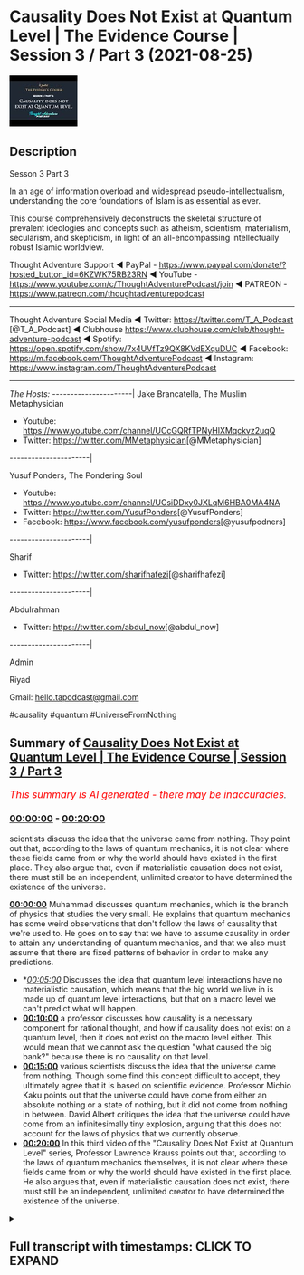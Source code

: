 # Causality Does Not Exist at Quantum Level | The Evidence Course | Session 3 / Part 3 (2021-08-25)

![alt Causality Does Not Exist at Quantum Level | The Evidence Course | Session 3 / Part 3](1AY-KXYsLtw.jpg "Causality Does Not Exist at Quantum Level | The Evidence Course | Session 3 / Part 3")

## Description

Sesson 3 Part 3

In an age of information overload and widespread pseudo-intellectualism, understanding the core foundations of Islam is as essential as ever. 

This course comprehensively deconstructs the skeletal structure of prevalent ideologies and concepts such as atheism, scientism, materialism, secularism, and skepticism, in light of an all-encompassing intellectually robust Islamic worldview.

Thought Adventure Support
◄ PayPal - https://www.paypal.com/donate/?hosted_button_id=6KZWK75RB23RN 
◄ YouTube - https://www.youtube.com/c/ThoughtAdventurePodcast/join
◄ PATREON - https://www.patreon.com/thoughtadventurepodcast
____________________________________________________________________

Thought Adventure Social Media
◄ Twitter: https://twitter.com/T_A_Podcast​​ [@T_A_Podcast]
◄ Clubhouse https://www.clubhouse.com/club/thought-adventure-podcast
◄ Spotify: https://open.spotify.com/show/7x4UVfTz9QX8KVdEXquDUC
◄ Facebook: https://m.facebook.com/ThoughtAdventurePodcast
◄ Instagram: https://www.instagram.com/ThoughtAdventurePodcast​

----------------------------------------------------------------

*The Hosts:*
----------------------|
Jake Brancatella, The Muslim Metaphysician

- Youtube: https://www.youtube.com/channel/UCcGQRfTPNyHlXMqckvz2uqQ
- Twitter:  https://twitter.com/MMetaphysician​​ [@MMetaphysician]

----------------------|

Yusuf Ponders, The Pondering Soul

- Youtube: https://www.youtube.com/channel/UCsiDDxy0JXLqM6HBA0MA4NA
- Twitter: https://twitter.com/YusufPonders​​ [@YusufPonders]
- Facebook: https://www.facebook.com/yusufponders​ [@yusufpodners]

----------------------|

Sharif

- Twitter: https://twitter.com/sharifhafezi​​ [@sharifhafezi]

----------------------|

Abdulrahman

- Twitter: https://twitter.com/abdul_now​ [@abdul_now]

----------------------|

Admin

Riyad 

Gmail: hello.tapodcast@gmail.com


#causality #quantum #UniverseFromNothing

## Summary of [Causality Does Not Exist at Quantum Level | The Evidence Course | Session 3 / Part 3](https://www.youtube.com/watch?v=1AY-KXYsLtw)


*<span style="color:red; font-size:125%">This summary is AI generated - there may be inaccuracies</span>. [](/)*

### [00:00:00](https://www.youtube.com/watch?v=1AY-KXYsLtw&t=0) - [00:20:00](https://www.youtube.com/watch?v=1AY-KXYsLtw&t=1200)

 scientists discuss the idea that the universe came from nothing. They point out that, according to the laws of quantum mechanics, it is not clear where these fields came from or why the world should have existed in the first place. They also argue that, even if materialistic causation does not exist, there must still be an independent, unlimited creator to have determined the existence of the universe.

**[00:00:00](https://www.youtube.com/watch?v=1AY-KXYsLtw&t=0)**  Muhammad discusses quantum mechanics, which is the branch of physics that studies the very small. He explains that quantum mechanics has some weird observations that don't follow the laws of causality that we're used to. He goes on to say that we have to assume causality in order to attain any understanding of quantum mechanics, and that we also must assume that there are fixed patterns of behavior in order to make any predictions.
* **[00:05:00](https://www.youtube.com/watch?v=1AY-KXYsLtw&t=300)* Discusses the idea that quantum level interactions have no materialistic causation, which means that the big world we live in is made up of quantum level interactions, but that on a macro level we can't predict what will happen.
* **[00:10:00](https://www.youtube.com/watch?v=1AY-KXYsLtw&t=600)**  a professor discusses how causality is a necessary component for rational thought, and how if causality does not exist on a quantum level, then it does not exist on the macro level either. This would mean that we cannot ask the question "what caused the big bank?" because there is no causality on that level.
* **[00:15:00](https://www.youtube.com/watch?v=1AY-KXYsLtw&t=900)**  various scientists discuss the idea that the universe came from nothing. Though some find this concept difficult to accept, they ultimately agree that it is based on scientific evidence. Professor Michio Kaku points out that the universe could have come from either an absolute nothing or a state of nothing, but it did not come from nothing in between. David Albert critiques the idea that the universe could have come from an infinitesimally tiny explosion, arguing that this does not account for the laws of physics that we currently observe.
* **[00:20:00](https://www.youtube.com/watch?v=1AY-KXYsLtw&t=1200)** In this third video of the "Causality Does Not Exist at Quantum Level" series, Professor Lawrence Krauss points out that, according to the laws of quantum mechanics themselves, it is not clear where these fields came from or why the world should have existed in the first place. He also argues that, even if materialistic causation does not exist, there must still be an independent, unlimited creator to have determined the existence of the universe.

<details><summary><h2>Full transcript with timestamps: CLICK TO EXPAND</h2></summary>

[0:00:14](https://youtu.be/1AY-KXYsLtw?t=14) muhammad so the other contention that  
[0:00:17](https://youtu.be/1AY-KXYsLtw?t=17) some people or some atheists uh raise  
[0:00:20](https://youtu.be/1AY-KXYsLtw?t=20) to the arguments that we proposed  
[0:00:22](https://youtu.be/1AY-KXYsLtw?t=22) is is this idea that we are assuming  
[0:00:25](https://youtu.be/1AY-KXYsLtw?t=25) causal principles and causality is not a  
[0:00:28](https://youtu.be/1AY-KXYsLtw?t=28) necessary reality  
[0:00:30](https://youtu.be/1AY-KXYsLtw?t=30) that exists on a quantum level and  
[0:00:33](https://youtu.be/1AY-KXYsLtw?t=33) therefore if it doesn't exist on a  
[0:00:34](https://youtu.be/1AY-KXYsLtw?t=34) quantum level how can we be 100 sure  
[0:00:37](https://youtu.be/1AY-KXYsLtw?t=37) exists on a macro level meaning on the  
[0:00:39](https://youtu.be/1AY-KXYsLtw?t=39) the big level  
[0:00:41](https://youtu.be/1AY-KXYsLtw?t=41) uh the level that we exist and that we  
[0:00:43](https://youtu.be/1AY-KXYsLtw?t=43) can see  
[0:00:44](https://youtu.be/1AY-KXYsLtw?t=44) so i remember one time one one person he  
[0:00:47](https://youtu.be/1AY-KXYsLtw?t=47) he made the point that  
[0:00:49](https://youtu.be/1AY-KXYsLtw?t=49) you know it could be theoretically that  
[0:00:52](https://youtu.be/1AY-KXYsLtw?t=52) as you go and reach out to grab a cup  
[0:00:55](https://youtu.be/1AY-KXYsLtw?t=55) that your hand could go straight through  
[0:00:56](https://youtu.be/1AY-KXYsLtw?t=56) the cup so i responded and i said well  
[0:00:59](https://youtu.be/1AY-KXYsLtw?t=59) imagine if you were to walk in the  
[0:01:01](https://youtu.be/1AY-KXYsLtw?t=61) middle of the road and you saw a truck  
[0:01:03](https://youtu.be/1AY-KXYsLtw?t=63) coming towards you would you think at  
[0:01:05](https://youtu.be/1AY-KXYsLtw?t=65) that moment in time theoretically the  
[0:01:07](https://youtu.be/1AY-KXYsLtw?t=67) truck could go straight through you or  
[0:01:09](https://youtu.be/1AY-KXYsLtw?t=69) you're gonna try and get out of the way  
[0:01:11](https://youtu.be/1AY-KXYsLtw?t=71) as fast as possible from that  
[0:01:14](https://youtu.be/1AY-KXYsLtw?t=74) but we want to dive into a little bit a  
[0:01:16](https://youtu.be/1AY-KXYsLtw?t=76) little bit more detail regards to what  
[0:01:18](https://youtu.be/1AY-KXYsLtw?t=78) how we can understand and how we can  
[0:01:20](https://youtu.be/1AY-KXYsLtw?t=80) approach this discussion and really the  
[0:01:21](https://youtu.be/1AY-KXYsLtw?t=81) approach of this discussion shouldn't  
[0:01:23](https://youtu.be/1AY-KXYsLtw?t=83) really be approached from well actually  
[0:01:25](https://youtu.be/1AY-KXYsLtw?t=85) quantum level does have  
[0:01:27](https://youtu.be/1AY-KXYsLtw?t=87) you know causal principles i suppose  
[0:01:28](https://youtu.be/1AY-KXYsLtw?t=88) that is one argument that you can use i  
[0:01:31](https://youtu.be/1AY-KXYsLtw?t=91) go into the science of it in order to  
[0:01:33](https://youtu.be/1AY-KXYsLtw?t=93) refute the science that they they  
[0:01:35](https://youtu.be/1AY-KXYsLtw?t=95) provide or they counter with  
[0:01:37](https://youtu.be/1AY-KXYsLtw?t=97) but i think the problem with gaza  
[0:01:39](https://youtu.be/1AY-KXYsLtw?t=99) quantum mechanics is that it's a complex  
[0:01:41](https://youtu.be/1AY-KXYsLtw?t=101) issue it's an issue which is  
[0:01:43](https://youtu.be/1AY-KXYsLtw?t=103) counterintuitive it's not what we expect  
[0:01:45](https://youtu.be/1AY-KXYsLtw?t=105) to see and because it's not what we  
[0:01:47](https://youtu.be/1AY-KXYsLtw?t=107) expect to see in our general experiences  
[0:01:50](https://youtu.be/1AY-KXYsLtw?t=110) you know it can be quite confusing quite  
[0:01:52](https://youtu.be/1AY-KXYsLtw?t=112) difficult to understand what's actually  
[0:01:54](https://youtu.be/1AY-KXYsLtw?t=114) occurring upon quantum on a quantum  
[0:01:56](https://youtu.be/1AY-KXYsLtw?t=116) level  
[0:01:58](https://youtu.be/1AY-KXYsLtw?t=118) what is quantum mechanics all of these  
[0:01:59](https://youtu.be/1AY-KXYsLtw?t=119) things so rather what we're going to do  
[0:02:01](https://youtu.be/1AY-KXYsLtw?t=121) is approach this from a more of an  
[0:02:02](https://youtu.be/1AY-KXYsLtw?t=122) epistemological point of view meaning  
[0:02:04](https://youtu.be/1AY-KXYsLtw?t=124) from the point of view of a rational  
[0:02:07](https://youtu.be/1AY-KXYsLtw?t=127) thinking human being and and from how we  
[0:02:09](https://youtu.be/1AY-KXYsLtw?t=129) understand ideas and looking at  
[0:02:12](https://youtu.be/1AY-KXYsLtw?t=132) where this then discussion about quantum  
[0:02:14](https://youtu.be/1AY-KXYsLtw?t=134) mechanics fits in  
[0:02:16](https://youtu.be/1AY-KXYsLtw?t=136) so what do we mean by the quantum  
[0:02:18](https://youtu.be/1AY-KXYsLtw?t=138) quantum level or quantum mechanics  
[0:02:20](https://youtu.be/1AY-KXYsLtw?t=140) quantum mechanics deals with the very  
[0:02:22](https://youtu.be/1AY-KXYsLtw?t=142) very small  
[0:02:23](https://youtu.be/1AY-KXYsLtw?t=143) so we're talking about the subatomic  
[0:02:26](https://youtu.be/1AY-KXYsLtw?t=146) level type particles  
[0:02:28](https://youtu.be/1AY-KXYsLtw?t=148) and the behaviors of things like  
[0:02:29](https://youtu.be/1AY-KXYsLtw?t=149) electrons photons and  
[0:02:31](https://youtu.be/1AY-KXYsLtw?t=151) and the interactions even of atoms but  
[0:02:33](https://youtu.be/1AY-KXYsLtw?t=153) it's on the very very small level and on  
[0:02:36](https://youtu.be/1AY-KXYsLtw?t=156) a quantum level there are very weird you  
[0:02:39](https://youtu.be/1AY-KXYsLtw?t=159) know  
[0:02:40](https://youtu.be/1AY-KXYsLtw?t=160) observations that are seen  
[0:02:43](https://youtu.be/1AY-KXYsLtw?t=163) for example i'll just give you an  
[0:02:44](https://youtu.be/1AY-KXYsLtw?t=164) example of this  
[0:02:46](https://youtu.be/1AY-KXYsLtw?t=166) so imagine again a pool table  
[0:02:49](https://youtu.be/1AY-KXYsLtw?t=169) with all the balls racked up  
[0:02:51](https://youtu.be/1AY-KXYsLtw?t=171) and imagine you hit  
[0:02:53](https://youtu.be/1AY-KXYsLtw?t=173) all these balls  
[0:02:55](https://youtu.be/1AY-KXYsLtw?t=175) with your white cue ball  
[0:02:57](https://youtu.be/1AY-KXYsLtw?t=177) so if the pool table is a normal size  
[0:03:00](https://youtu.be/1AY-KXYsLtw?t=180) then theoretically  
[0:03:02](https://youtu.be/1AY-KXYsLtw?t=182) you can work out what's going to happen  
[0:03:04](https://youtu.be/1AY-KXYsLtw?t=184) to all of those pool balls where they're  
[0:03:08](https://youtu.be/1AY-KXYsLtw?t=188) going to be what position they're going  
[0:03:10](https://youtu.be/1AY-KXYsLtw?t=190) to land in etc so longers we've worked  
[0:03:12](https://youtu.be/1AY-KXYsLtw?t=192) out all the variables  
[0:03:14](https://youtu.be/1AY-KXYsLtw?t=194) like for example the variable of each  
[0:03:17](https://youtu.be/1AY-KXYsLtw?t=197) weight of each ball the size the  
[0:03:20](https://youtu.be/1AY-KXYsLtw?t=200) position the friction of the table that  
[0:03:22](https://youtu.be/1AY-KXYsLtw?t=202) exerts itself on each and every ball on  
[0:03:25](https://youtu.be/1AY-KXYsLtw?t=205) the pull table  
[0:03:26](https://youtu.be/1AY-KXYsLtw?t=206) and if i knew the direction and speed of  
[0:03:29](https://youtu.be/1AY-KXYsLtw?t=209) the white ball as i hit it so if i knew  
[0:03:33](https://youtu.be/1AY-KXYsLtw?t=213) the white board the speed the direction  
[0:03:36](https://youtu.be/1AY-KXYsLtw?t=216) and if i knew everything else all the  
[0:03:37](https://youtu.be/1AY-KXYsLtw?t=217) other variables regards to those pool  
[0:03:39](https://youtu.be/1AY-KXYsLtw?t=219) balls then i could possibly i can  
[0:03:42](https://youtu.be/1AY-KXYsLtw?t=222) predict where each of those balls are  
[0:03:44](https://youtu.be/1AY-KXYsLtw?t=224) going to land on that table  
[0:03:47](https://youtu.be/1AY-KXYsLtw?t=227) and that's  
[0:03:48](https://youtu.be/1AY-KXYsLtw?t=228) obviously something we can predict and  
[0:03:50](https://youtu.be/1AY-KXYsLtw?t=230) yes we know that causality is not  
[0:03:52](https://youtu.be/1AY-KXYsLtw?t=232) something we can empirically prove as we  
[0:03:54](https://youtu.be/1AY-KXYsLtw?t=234) as we mentioned in a previous video  
[0:03:57](https://youtu.be/1AY-KXYsLtw?t=237) meaning using science you have to assume  
[0:03:59](https://youtu.be/1AY-KXYsLtw?t=239) causality  
[0:04:00](https://youtu.be/1AY-KXYsLtw?t=240) and if you have to assume causality  
[0:04:02](https://youtu.be/1AY-KXYsLtw?t=242) using science then you cannot  
[0:04:05](https://youtu.be/1AY-KXYsLtw?t=245) refute the idea of science or you can't  
[0:04:07](https://youtu.be/1AY-KXYsLtw?t=247) prove it from a scientific basis you  
[0:04:09](https://youtu.be/1AY-KXYsLtw?t=249) have to assume it  
[0:04:11](https://youtu.be/1AY-KXYsLtw?t=251) and we also have to assume in science  
[0:04:13](https://youtu.be/1AY-KXYsLtw?t=253) that there are fixed patterns of  
[0:04:14](https://youtu.be/1AY-KXYsLtw?t=254) behavior so when we're looking at this  
[0:04:16](https://youtu.be/1AY-KXYsLtw?t=256) pool table we understand that there's  
[0:04:18](https://youtu.be/1AY-KXYsLtw?t=258) the effect  
[0:04:20](https://youtu.be/1AY-KXYsLtw?t=260) which is oh the cause which is the white  
[0:04:22](https://youtu.be/1AY-KXYsLtw?t=262) ball traveling is going to cause a  
[0:04:24](https://youtu.be/1AY-KXYsLtw?t=264) various num number of effects and those  
[0:04:26](https://youtu.be/1AY-KXYsLtw?t=266) effects are repeatable they're going to  
[0:04:28](https://youtu.be/1AY-KXYsLtw?t=268) be with a fixed pattern  
[0:04:31](https://youtu.be/1AY-KXYsLtw?t=271) so we can understand that and we  
[0:04:33](https://youtu.be/1AY-KXYsLtw?t=273) understand that because these things  
[0:04:36](https://youtu.be/1AY-KXYsLtw?t=276) occur and they are not things that occur  
[0:04:38](https://youtu.be/1AY-KXYsLtw?t=278) because of the universe  
[0:04:41](https://youtu.be/1AY-KXYsLtw?t=281) they are the attributes which have been  
[0:04:42](https://youtu.be/1AY-KXYsLtw?t=282) placed by allah upon the universe itself  
[0:04:47](https://youtu.be/1AY-KXYsLtw?t=287) and therefore we can as a result predict  
[0:04:50](https://youtu.be/1AY-KXYsLtw?t=290) things because we assume that allah or  
[0:04:52](https://youtu.be/1AY-KXYsLtw?t=292) allah has told us that he has fixed laws  
[0:04:54](https://youtu.be/1AY-KXYsLtw?t=294) within this universe  
[0:04:57](https://youtu.be/1AY-KXYsLtw?t=297) however let's let's take a step back  
[0:04:59](https://youtu.be/1AY-KXYsLtw?t=299) from the the macro level from the big  
[0:05:01](https://youtu.be/1AY-KXYsLtw?t=301) level  
[0:05:02](https://youtu.be/1AY-KXYsLtw?t=302) and let's imagine this pool table and  
[0:05:04](https://youtu.be/1AY-KXYsLtw?t=304) shrink it right down to the quantum  
[0:05:06](https://youtu.be/1AY-KXYsLtw?t=306) level  
[0:05:07](https://youtu.be/1AY-KXYsLtw?t=307) so you've just got this really small  
[0:05:09](https://youtu.be/1AY-KXYsLtw?t=309) quantum level size pool table  
[0:05:13](https://youtu.be/1AY-KXYsLtw?t=313) and suddenly now  
[0:05:15](https://youtu.be/1AY-KXYsLtw?t=315) if i try to hit the white ball i have a  
[0:05:18](https://youtu.be/1AY-KXYsLtw?t=318) few problems on this quantum level pool  
[0:05:20](https://youtu.be/1AY-KXYsLtw?t=320) table  
[0:05:21](https://youtu.be/1AY-KXYsLtw?t=321) because i can't 100 percent predict  
[0:05:25](https://youtu.be/1AY-KXYsLtw?t=325) exactly where that white ball is and i  
[0:05:29](https://youtu.be/1AY-KXYsLtw?t=329) cannot 100 percent predict at what  
[0:05:32](https://youtu.be/1AY-KXYsLtw?t=332) uh what speed or motion it will travel  
[0:05:34](https://youtu.be/1AY-KXYsLtw?t=334) at in fact the problem exists on a  
[0:05:37](https://youtu.be/1AY-KXYsLtw?t=337) quantum level is that with quantum level  
[0:05:39](https://youtu.be/1AY-KXYsLtw?t=339) particles you know you can only as you  
[0:05:42](https://youtu.be/1AY-KXYsLtw?t=342) know you have only a probabilistic  
[0:05:44](https://youtu.be/1AY-KXYsLtw?t=344) assumption of both speed and motor and  
[0:05:47](https://youtu.be/1AY-KXYsLtw?t=347) position  
[0:05:48](https://youtu.be/1AY-KXYsLtw?t=348) now on a macro level because i knew  
[0:05:51](https://youtu.be/1AY-KXYsLtw?t=351) speed and location of each ball then i  
[0:05:54](https://youtu.be/1AY-KXYsLtw?t=354) can work out what's going to happen but  
[0:05:56](https://youtu.be/1AY-KXYsLtw?t=356) if i don't know the speed and the  
[0:05:57](https://youtu.be/1AY-KXYsLtw?t=357) location precisely of each ball then i  
[0:06:01](https://youtu.be/1AY-KXYsLtw?t=361) can't predict what's going to happen to  
[0:06:04](https://youtu.be/1AY-KXYsLtw?t=364) that rack of balls on the pool table at  
[0:06:06](https://youtu.be/1AY-KXYsLtw?t=366) a quantum level  
[0:06:08](https://youtu.be/1AY-KXYsLtw?t=368) i can't know all of the variables so i  
[0:06:11](https://youtu.be/1AY-KXYsLtw?t=371) can't predict and determine exactly  
[0:06:13](https://youtu.be/1AY-KXYsLtw?t=373) what's going to happen and this is this  
[0:06:16](https://youtu.be/1AY-KXYsLtw?t=376) this understanding that you can you can  
[0:06:18](https://youtu.be/1AY-KXYsLtw?t=378) never predict both the position and the  
[0:06:20](https://youtu.be/1AY-KXYsLtw?t=380) speed of a quantum level particle is  
[0:06:23](https://youtu.be/1AY-KXYsLtw?t=383) what's termed as heisenberg's  
[0:06:25](https://youtu.be/1AY-KXYsLtw?t=385) uncertainty principle  
[0:06:27](https://youtu.be/1AY-KXYsLtw?t=387) are the inability to determine precisely  
[0:06:29](https://youtu.be/1AY-KXYsLtw?t=389) the position and speed of each particle  
[0:06:33](https://youtu.be/1AY-KXYsLtw?t=393) rather as it mentions this this  
[0:06:35](https://youtu.be/1AY-KXYsLtw?t=395) principle of heisenberg's uncertainty  
[0:06:37](https://youtu.be/1AY-KXYsLtw?t=397) principle the more precise your  
[0:06:38](https://youtu.be/1AY-KXYsLtw?t=398) measurements of the speed the less  
[0:06:40](https://youtu.be/1AY-KXYsLtw?t=400) precise your measurements will be of  
[0:06:41](https://youtu.be/1AY-KXYsLtw?t=401) position and vice versa  
[0:06:43](https://youtu.be/1AY-KXYsLtw?t=403) so some say as a result that  
[0:06:46](https://youtu.be/1AY-KXYsLtw?t=406) theoretically if quantum level  
[0:06:48](https://youtu.be/1AY-KXYsLtw?t=408) interactions can't be predicted so you  
[0:06:51](https://youtu.be/1AY-KXYsLtw?t=411) can't say a is going to hit b that's  
[0:06:54](https://youtu.be/1AY-KXYsLtw?t=414) going to cause c to occur because you  
[0:06:56](https://youtu.be/1AY-KXYsLtw?t=416) don't know where a is at any given time  
[0:06:58](https://youtu.be/1AY-KXYsLtw?t=418) or you don't know its motion at any  
[0:06:59](https://youtu.be/1AY-KXYsLtw?t=419) given time as well both together  
[0:07:02](https://youtu.be/1AY-KXYsLtw?t=422) so as a result if they say you can't  
[0:07:04](https://youtu.be/1AY-KXYsLtw?t=424) predict  
[0:07:05](https://youtu.be/1AY-KXYsLtw?t=425) yeah a quantum level in interactions  
[0:07:08](https://youtu.be/1AY-KXYsLtw?t=428) then the macro level can't also be  
[0:07:10](https://youtu.be/1AY-KXYsLtw?t=430) predicted or determined so i want you to  
[0:07:12](https://youtu.be/1AY-KXYsLtw?t=432) think about this  
[0:07:14](https://youtu.be/1AY-KXYsLtw?t=434) if a house is made up of bricks then i  
[0:07:17](https://youtu.be/1AY-KXYsLtw?t=437) know what the the material of the house  
[0:07:19](https://youtu.be/1AY-KXYsLtw?t=439) is it's the bricks so  
[0:07:21](https://youtu.be/1AY-KXYsLtw?t=441) what they're saying here is that the big  
[0:07:23](https://youtu.be/1AY-KXYsLtw?t=443) world the world that we live in is made  
[0:07:26](https://youtu.be/1AY-KXYsLtw?t=446) up of quantum level interactions  
[0:07:29](https://youtu.be/1AY-KXYsLtw?t=449) if there are a cause of means that don't  
[0:07:31](https://youtu.be/1AY-KXYsLtw?t=451) follow causal patterns on a quantum  
[0:07:34](https://youtu.be/1AY-KXYsLtw?t=454) level  
[0:07:35](https://youtu.be/1AY-KXYsLtw?t=455) and the big the macro world is built  
[0:07:37](https://youtu.be/1AY-KXYsLtw?t=457) upon the the quantum level interactions  
[0:07:40](https://youtu.be/1AY-KXYsLtw?t=460) then i can't predict  
[0:07:42](https://youtu.be/1AY-KXYsLtw?t=462) you know even on the macro level because  
[0:07:45](https://youtu.be/1AY-KXYsLtw?t=465) if this is a causal and this is what  
[0:07:47](https://youtu.be/1AY-KXYsLtw?t=467) makes up the rest of the universe then  
[0:07:50](https://youtu.be/1AY-KXYsLtw?t=470) the universe ultimately must be a causal  
[0:07:52](https://youtu.be/1AY-KXYsLtw?t=472) or doesn't follow causal principles  
[0:07:55](https://youtu.be/1AY-KXYsLtw?t=475) and some scientists also give  
[0:07:58](https://youtu.be/1AY-KXYsLtw?t=478) give other examples or implications of  
[0:08:01](https://youtu.be/1AY-KXYsLtw?t=481) this idea  
[0:08:02](https://youtu.be/1AY-KXYsLtw?t=482) of uh you know a causal uh quantum level  
[0:08:06](https://youtu.be/1AY-KXYsLtw?t=486) a causality for example the famous  
[0:08:08](https://youtu.be/1AY-KXYsLtw?t=488) uh physicist known as lawrence krauss  
[0:08:10](https://youtu.be/1AY-KXYsLtw?t=490) and also self-declared anti-theist they  
[0:08:12](https://youtu.be/1AY-KXYsLtw?t=492) don't even consider himself an atheist  
[0:08:14](https://youtu.be/1AY-KXYsLtw?t=494) he actually calls himself an antitheist  
[0:08:17](https://youtu.be/1AY-KXYsLtw?t=497) he states that the nothingness of space  
[0:08:20](https://youtu.be/1AY-KXYsLtw?t=500) causes  
[0:08:21](https://youtu.be/1AY-KXYsLtw?t=501) particles to pop in  
[0:08:23](https://youtu.be/1AY-KXYsLtw?t=503) in and out of existence so when you have  
[0:08:26](https://youtu.be/1AY-KXYsLtw?t=506) no space you have a vacuum  
[0:08:28](https://youtu.be/1AY-KXYsLtw?t=508) yeah  
[0:08:29](https://youtu.be/1AY-KXYsLtw?t=509) in a vacuum you find that there are on a  
[0:08:32](https://youtu.be/1AY-KXYsLtw?t=512) quantum level there'll be particles that  
[0:08:34](https://youtu.be/1AY-KXYsLtw?t=514) will pop in and out of existence virtual  
[0:08:36](https://youtu.be/1AY-KXYsLtw?t=516) particles  
[0:08:38](https://youtu.be/1AY-KXYsLtw?t=518) and again  
[0:08:39](https://youtu.be/1AY-KXYsLtw?t=519) what he's attempting to do is he's  
[0:08:41](https://youtu.be/1AY-KXYsLtw?t=521) attempting to say well if that can occur  
[0:08:43](https://youtu.be/1AY-KXYsLtw?t=523) on a quantum level why couldn't this  
[0:08:46](https://youtu.be/1AY-KXYsLtw?t=526) occur prior to the universe that the  
[0:08:48](https://youtu.be/1AY-KXYsLtw?t=528) universe didn't exist it existed or some  
[0:08:50](https://youtu.be/1AY-KXYsLtw?t=530) empty space and the universe or suddenly  
[0:08:53](https://youtu.be/1AY-KXYsLtw?t=533) on a quantum level the univ singularity  
[0:08:56](https://youtu.be/1AY-KXYsLtw?t=536) appeared and from the singularity there  
[0:08:58](https://youtu.be/1AY-KXYsLtw?t=538) was a big bang  
[0:09:01](https://youtu.be/1AY-KXYsLtw?t=541) there's far more details in this that i  
[0:09:04](https://youtu.be/1AY-KXYsLtw?t=544) haven't really gone through you know  
[0:09:05](https://youtu.be/1AY-KXYsLtw?t=545) huge amounts of details on quantum  
[0:09:07](https://youtu.be/1AY-KXYsLtw?t=547) mechanics but really what we're really  
[0:09:09](https://youtu.be/1AY-KXYsLtw?t=549) asking is is a question about how do we  
[0:09:12](https://youtu.be/1AY-KXYsLtw?t=552) approach this from a  
[0:09:14](https://youtu.be/1AY-KXYsLtw?t=554) you know epistemological angle from  
[0:09:17](https://youtu.be/1AY-KXYsLtw?t=557) point of view of ideas how do we the  
[0:09:19](https://youtu.be/1AY-KXYsLtw?t=559) methodology of our thinking so  
[0:09:23](https://youtu.be/1AY-KXYsLtw?t=563) however when we talk about quantum level  
[0:09:25](https://youtu.be/1AY-KXYsLtw?t=565) having no causality as some claim  
[0:09:28](https://youtu.be/1AY-KXYsLtw?t=568) what they're actually saying  
[0:09:30](https://youtu.be/1AY-KXYsLtw?t=570) is that quantum level interactions have  
[0:09:34](https://youtu.be/1AY-KXYsLtw?t=574) no materialistic causation you can't  
[0:09:36](https://youtu.be/1AY-KXYsLtw?t=576) work out why  
[0:09:38](https://youtu.be/1AY-KXYsLtw?t=578) in a deterministic point of view  
[0:09:41](https://youtu.be/1AY-KXYsLtw?t=581) why this is occurring yeah why one level  
[0:09:44](https://youtu.be/1AY-KXYsLtw?t=584) interaction is taking place with another  
[0:09:45](https://youtu.be/1AY-KXYsLtw?t=585) level interaction precisely in a  
[0:09:47](https://youtu.be/1AY-KXYsLtw?t=587) deterministic fashion  
[0:09:50](https://youtu.be/1AY-KXYsLtw?t=590) so this is the first thing that they're  
[0:09:52](https://youtu.be/1AY-KXYsLtw?t=592) they're they're  
[0:09:53](https://youtu.be/1AY-KXYsLtw?t=593) they're really saying regards to this  
[0:09:56](https://youtu.be/1AY-KXYsLtw?t=596) so the question then becomes okay how  
[0:09:58](https://youtu.be/1AY-KXYsLtw?t=598) does claims that on a quantum level  
[0:10:00](https://youtu.be/1AY-KXYsLtw?t=600) having no causality or some claim  
[0:10:01](https://youtu.be/1AY-KXYsLtw?t=601) actually refute our argument for the  
[0:10:03](https://youtu.be/1AY-KXYsLtw?t=603) existence of god  
[0:10:05](https://youtu.be/1AY-KXYsLtw?t=605) does it does it refute our arguments for  
[0:10:07](https://youtu.be/1AY-KXYsLtw?t=607) the existence god if there's no  
[0:10:09](https://youtu.be/1AY-KXYsLtw?t=609) causality on a quantum level there's no  
[0:10:11](https://youtu.be/1AY-KXYsLtw?t=611) causality on the macro level then does  
[0:10:13](https://youtu.be/1AY-KXYsLtw?t=613) that mean that we cannot ask the  
[0:10:14](https://youtu.be/1AY-KXYsLtw?t=614) question what caused the big bank that's  
[0:10:16](https://youtu.be/1AY-KXYsLtw?t=616) effectively the argument  
[0:10:18](https://youtu.be/1AY-KXYsLtw?t=618) well firstly no we can't use that as an  
[0:10:21](https://youtu.be/1AY-KXYsLtw?t=621) argument about a causal levels a  
[0:10:23](https://youtu.be/1AY-KXYsLtw?t=623) causality on a quantum level  
[0:10:25](https://youtu.be/1AY-KXYsLtw?t=625) firstly as we've mentioned in the  
[0:10:27](https://youtu.be/1AY-KXYsLtw?t=627) section in section one on science and  
[0:10:30](https://youtu.be/1AY-KXYsLtw?t=630) scientism we said that science is  
[0:10:33](https://youtu.be/1AY-KXYsLtw?t=633) predicated on the belief in causality  
[0:10:36](https://youtu.be/1AY-KXYsLtw?t=636) you have to assume causality for you to  
[0:10:38](https://youtu.be/1AY-KXYsLtw?t=638) engage in the scientific method  
[0:10:41](https://youtu.be/1AY-KXYsLtw?t=641) even when we detect virtual particles  
[0:10:43](https://youtu.be/1AY-KXYsLtw?t=643) popping in and out of existence we are  
[0:10:45](https://youtu.be/1AY-KXYsLtw?t=645) detecting them using machines also that  
[0:10:48](https://youtu.be/1AY-KXYsLtw?t=648) rests on causal principles so you're  
[0:10:50](https://youtu.be/1AY-KXYsLtw?t=650) trying to detect  
[0:10:52](https://youtu.be/1AY-KXYsLtw?t=652) you know a particle that's come out of  
[0:10:53](https://youtu.be/1AY-KXYsLtw?t=653) non-existence yeah or come out of you  
[0:10:56](https://youtu.be/1AY-KXYsLtw?t=656) know space you know vacuum of space on a  
[0:10:58](https://youtu.be/1AY-KXYsLtw?t=658) quantum level you're using machinery  
[0:11:01](https://youtu.be/1AY-KXYsLtw?t=661) that actually detects this  
[0:11:02](https://youtu.be/1AY-KXYsLtw?t=662) so you're not you know you're not  
[0:11:04](https://youtu.be/1AY-KXYsLtw?t=664) actually going outside of the causal  
[0:11:05](https://youtu.be/1AY-KXYsLtw?t=665) principles you're still using causality  
[0:11:08](https://youtu.be/1AY-KXYsLtw?t=668) even in the scientific method  
[0:11:11](https://youtu.be/1AY-KXYsLtw?t=671) the other thing is this  
[0:11:12](https://youtu.be/1AY-KXYsLtw?t=672) if we conclude some scientists or  
[0:11:14](https://youtu.be/1AY-KXYsLtw?t=674) certain atheists try to use this  
[0:11:16](https://youtu.be/1AY-KXYsLtw?t=676) argument to say ah  
[0:11:17](https://youtu.be/1AY-KXYsLtw?t=677) there is no causality because on a  
[0:11:19](https://youtu.be/1AY-KXYsLtw?t=679) quantum level there is no causality and  
[0:11:22](https://youtu.be/1AY-KXYsLtw?t=682) that's what science has proven then what  
[0:11:24](https://youtu.be/1AY-KXYsLtw?t=684) they're doing is they're creating a  
[0:11:26](https://youtu.be/1AY-KXYsLtw?t=686) circular or self-refuting argument  
[0:11:29](https://youtu.be/1AY-KXYsLtw?t=689) if science adopts the principle of  
[0:11:31](https://youtu.be/1AY-KXYsLtw?t=691) causality and you conclude that there is  
[0:11:34](https://youtu.be/1AY-KXYsLtw?t=694) no principle of causality then you have  
[0:11:36](https://youtu.be/1AY-KXYsLtw?t=696) you have actually refuted the scientific  
[0:11:38](https://youtu.be/1AY-KXYsLtw?t=698) method itself and if you refuted the  
[0:11:40](https://youtu.be/1AY-KXYsLtw?t=700) scientific method you've also refuted  
[0:11:43](https://youtu.be/1AY-KXYsLtw?t=703) its conclusion  
[0:11:46](https://youtu.be/1AY-KXYsLtw?t=706) secondly causality is a necessary  
[0:11:48](https://youtu.be/1AY-KXYsLtw?t=708) component to make rational thought  
[0:11:51](https://youtu.be/1AY-KXYsLtw?t=711) this means causality  
[0:11:53](https://youtu.be/1AY-KXYsLtw?t=713) is an is is an idea that we gain prior  
[0:11:57](https://youtu.be/1AY-KXYsLtw?t=717) to experience we use causality in order  
[0:12:01](https://youtu.be/1AY-KXYsLtw?t=721) to interpret and explain experience and  
[0:12:03](https://youtu.be/1AY-KXYsLtw?t=723) we discussed this  
[0:12:05](https://youtu.be/1AY-KXYsLtw?t=725) in when we talked about the rational  
[0:12:07](https://youtu.be/1AY-KXYsLtw?t=727) method  
[0:12:08](https://youtu.be/1AY-KXYsLtw?t=728) so we don't experience causality and  
[0:12:12](https://youtu.be/1AY-KXYsLtw?t=732) include and conclude causality exists  
[0:12:15](https://youtu.be/1AY-KXYsLtw?t=735) but rather we need causality to think  
[0:12:18](https://youtu.be/1AY-KXYsLtw?t=738) because the fact that we think  
[0:12:21](https://youtu.be/1AY-KXYsLtw?t=741) that we have concepts then we know  
[0:12:22](https://youtu.be/1AY-KXYsLtw?t=742) reality exists because we know reality  
[0:12:25](https://youtu.be/1AY-KXYsLtw?t=745) exists and that reality caused our  
[0:12:28](https://youtu.be/1AY-KXYsLtw?t=748) thoughts then as a result causality  
[0:12:30](https://youtu.be/1AY-KXYsLtw?t=750) exists it's a very basic argument so  
[0:12:33](https://youtu.be/1AY-KXYsLtw?t=753) even if we grant that quantum level  
[0:12:36](https://youtu.be/1AY-KXYsLtw?t=756) interactions have no materialistic  
[0:12:38](https://youtu.be/1AY-KXYsLtw?t=758) causation or no materialistic  
[0:12:41](https://youtu.be/1AY-KXYsLtw?t=761) explanation that's the key thing here  
[0:12:42](https://youtu.be/1AY-KXYsLtw?t=762) materialistic explanation  
[0:12:44](https://youtu.be/1AY-KXYsLtw?t=764) then that doesn't deny causality  
[0:12:47](https://youtu.be/1AY-KXYsLtw?t=767) altogether  
[0:12:48](https://youtu.be/1AY-KXYsLtw?t=768) rather only denies the  
[0:12:51](https://youtu.be/1AY-KXYsLtw?t=771) is materialistic or part of the universe  
[0:12:54](https://youtu.be/1AY-KXYsLtw?t=774) so if something's occurring and you  
[0:12:56](https://youtu.be/1AY-KXYsLtw?t=776) can't explain what the cause of that  
[0:12:58](https://youtu.be/1AY-KXYsLtw?t=778) thing that's occurring that's caused its  
[0:13:00](https://youtu.be/1AY-KXYsLtw?t=780) effect  
[0:13:01](https://youtu.be/1AY-KXYsLtw?t=781) then it doesn't mean that causality  
[0:13:03](https://youtu.be/1AY-KXYsLtw?t=783) doesn't exist it just means that the  
[0:13:04](https://youtu.be/1AY-KXYsLtw?t=784) causality cannot be explained by the  
[0:13:07](https://youtu.be/1AY-KXYsLtw?t=787) universe  
[0:13:09](https://youtu.be/1AY-KXYsLtw?t=789) and this is similar to how imam ghazali  
[0:13:13](https://youtu.be/1AY-KXYsLtw?t=793) he explained that there are no  
[0:13:15](https://youtu.be/1AY-KXYsLtw?t=795) materialistic causation so imam khazadi  
[0:13:17](https://youtu.be/1AY-KXYsLtw?t=797) held a theological position called  
[0:13:20](https://youtu.be/1AY-KXYsLtw?t=800) occasionalism  
[0:13:21](https://youtu.be/1AY-KXYsLtw?t=801) and this this position basically said  
[0:13:23](https://youtu.be/1AY-KXYsLtw?t=803) that there are no secondary causations  
[0:13:25](https://youtu.be/1AY-KXYsLtw?t=805) so  
[0:13:26](https://youtu.be/1AY-KXYsLtw?t=806) it only go into too much detail but  
[0:13:28](https://youtu.be/1AY-KXYsLtw?t=808) effectively what he was saying is that  
[0:13:29](https://youtu.be/1AY-KXYsLtw?t=809) if you strike a match it's not your  
[0:13:31](https://youtu.be/1AY-KXYsLtw?t=811) striking that's causing the fire but  
[0:13:34](https://youtu.be/1AY-KXYsLtw?t=814) rather a loss panel does place the  
[0:13:36](https://youtu.be/1AY-KXYsLtw?t=816) attribute of the fire and your striking  
[0:13:38](https://youtu.be/1AY-KXYsLtw?t=818) in that situation is incidental it just  
[0:13:40](https://youtu.be/1AY-KXYsLtw?t=820) happens to occur side by side and it  
[0:13:43](https://youtu.be/1AY-KXYsLtw?t=823) also happens to be that allah made it  
[0:13:46](https://youtu.be/1AY-KXYsLtw?t=826) that the universe operates according to  
[0:13:48](https://youtu.be/1AY-KXYsLtw?t=828) the system but he didn't have to operate  
[0:13:50](https://youtu.be/1AY-KXYsLtw?t=830) according to that system so the ultimate  
[0:13:52](https://youtu.be/1AY-KXYsLtw?t=832) cause within the universe on every  
[0:13:54](https://youtu.be/1AY-KXYsLtw?t=834) single event and every single effect  
[0:13:56](https://youtu.be/1AY-KXYsLtw?t=836) that we see is allah he's the primary  
[0:13:59](https://youtu.be/1AY-KXYsLtw?t=839) cause this is what imam khazali when he  
[0:14:01](https://youtu.be/1AY-KXYsLtw?t=841) said there's no secondary causation he  
[0:14:03](https://youtu.be/1AY-KXYsLtw?t=843) wasn't denying causality they were in  
[0:14:06](https://youtu.be/1AY-KXYsLtw?t=846) fact affirming that the only cause is  
[0:14:08](https://youtu.be/1AY-KXYsLtw?t=848) allah and they said you have to still  
[0:14:10](https://youtu.be/1AY-KXYsLtw?t=850) affirm causality  
[0:14:13](https://youtu.be/1AY-KXYsLtw?t=853) and this is similar to the point als we  
[0:14:15](https://youtu.be/1AY-KXYsLtw?t=855) raised in section two about how  
[0:14:16](https://youtu.be/1AY-KXYsLtw?t=856) attributes are not necessary for objects  
[0:14:19](https://youtu.be/1AY-KXYsLtw?t=859) hence the attributes were also  
[0:14:20](https://youtu.be/1AY-KXYsLtw?t=860) determined by allah  
[0:14:22](https://youtu.be/1AY-KXYsLtw?t=862) so even if they say that on a quantum  
[0:14:24](https://youtu.be/1AY-KXYsLtw?t=864) level there is no determinism  
[0:14:27](https://youtu.be/1AY-KXYsLtw?t=867) or no material materialistic explanation  
[0:14:30](https://youtu.be/1AY-KXYsLtw?t=870) for the position and particle  
[0:14:32](https://youtu.be/1AY-KXYsLtw?t=872) of the peculiar behavior of the quantum  
[0:14:33](https://youtu.be/1AY-KXYsLtw?t=873) particles or the particular behavior the  
[0:14:35](https://youtu.be/1AY-KXYsLtw?t=875) quantum particles then that would  
[0:14:37](https://youtu.be/1AY-KXYsLtw?t=877) reinforce our argument that the cause is  
[0:14:40](https://youtu.be/1AY-KXYsLtw?t=880) not from the universe itself but must be  
[0:14:43](https://youtu.be/1AY-KXYsLtw?t=883) determined upon these particles so if  
[0:14:46](https://youtu.be/1AY-KXYsLtw?t=886) you can't explain the materialistic  
[0:14:47](https://youtu.be/1AY-KXYsLtw?t=887) cause of why these why this  
[0:14:50](https://youtu.be/1AY-KXYsLtw?t=890) you know quantum level particles popping  
[0:14:52](https://youtu.be/1AY-KXYsLtw?t=892) in and out of existence on a quantum  
[0:14:54](https://youtu.be/1AY-KXYsLtw?t=894) level space in a vacuum of space we  
[0:14:56](https://youtu.be/1AY-KXYsLtw?t=896) can't explain why that occurs it doesn't  
[0:14:58](https://youtu.be/1AY-KXYsLtw?t=898) mean therefore causality doesn't occur  
[0:15:00](https://youtu.be/1AY-KXYsLtw?t=900) it rather means that the explanation and  
[0:15:02](https://youtu.be/1AY-KXYsLtw?t=902) the causes outside of the physical  
[0:15:04](https://youtu.be/1AY-KXYsLtw?t=904) universe aye allah  
[0:15:10](https://youtu.be/1AY-KXYsLtw?t=910) so  
[0:15:13](https://youtu.be/1AY-KXYsLtw?t=913) so therefore the other the third point  
[0:15:16](https://youtu.be/1AY-KXYsLtw?t=916) as well is this  
[0:15:17](https://youtu.be/1AY-KXYsLtw?t=917) is okay  
[0:15:19](https://youtu.be/1AY-KXYsLtw?t=919) let's say we grant and we accept that a  
[0:15:23](https://youtu.be/1AY-KXYsLtw?t=923) causal uh quantum level interactions  
[0:15:25](https://youtu.be/1AY-KXYsLtw?t=925) occur  
[0:15:26](https://youtu.be/1AY-KXYsLtw?t=926) but now we have to still explain  
[0:15:29](https://youtu.be/1AY-KXYsLtw?t=929) why on the macro level we see causality  
[0:15:32](https://youtu.be/1AY-KXYsLtw?t=932) so why is it that the each of the balls  
[0:15:35](https://youtu.be/1AY-KXYsLtw?t=935) on a pool table and the pool table  
[0:15:37](https://youtu.be/1AY-KXYsLtw?t=937) itself are made up of a causal  
[0:15:40](https://youtu.be/1AY-KXYsLtw?t=940) interactions but yet i can predict every  
[0:15:42](https://youtu.be/1AY-KXYsLtw?t=942) single position of that ball  
[0:15:44](https://youtu.be/1AY-KXYsLtw?t=944) even though when we start to reduce that  
[0:15:46](https://youtu.be/1AY-KXYsLtw?t=946) pool table or shrink it down to the size  
[0:15:48](https://youtu.be/1AY-KXYsLtw?t=948) of a quantum or quantum levels  
[0:15:51](https://youtu.be/1AY-KXYsLtw?t=951) interactions that we can't we can no  
[0:15:53](https://youtu.be/1AY-KXYsLtw?t=953) longer predict it so we know that the  
[0:15:55](https://youtu.be/1AY-KXYsLtw?t=955) big the big world follows causal  
[0:15:57](https://youtu.be/1AY-KXYsLtw?t=957) principles but if the big world are  
[0:15:59](https://youtu.be/1AY-KXYsLtw?t=959) following causal principles and it's not  
[0:16:01](https://youtu.be/1AY-KXYsLtw?t=961) because of  
[0:16:03](https://youtu.be/1AY-KXYsLtw?t=963) the quantum level interactions then as a  
[0:16:06](https://youtu.be/1AY-KXYsLtw?t=966) result the explanation of what's causing  
[0:16:09](https://youtu.be/1AY-KXYsLtw?t=969) the universe to operate according to a  
[0:16:11](https://youtu.be/1AY-KXYsLtw?t=971) system have certain fixed attributes  
[0:16:13](https://youtu.be/1AY-KXYsLtw?t=973) that we sense that we see has fixed  
[0:16:15](https://youtu.be/1AY-KXYsLtw?t=975) patterns that we sense and that we see  
[0:16:17](https://youtu.be/1AY-KXYsLtw?t=977) then that explanation again is not  
[0:16:19](https://youtu.be/1AY-KXYsLtw?t=979) because of what it's made up of but  
[0:16:21](https://youtu.be/1AY-KXYsLtw?t=981) rather  
[0:16:22](https://youtu.be/1AY-KXYsLtw?t=982) something that is determined by allah  
[0:16:27](https://youtu.be/1AY-KXYsLtw?t=987) the final point that i want to mention  
[0:16:28](https://youtu.be/1AY-KXYsLtw?t=988) regards to this is that even when people  
[0:16:30](https://youtu.be/1AY-KXYsLtw?t=990) turn around or scientists say that oh  
[0:16:32](https://youtu.be/1AY-KXYsLtw?t=992) you know there's all these  
[0:16:33](https://youtu.be/1AY-KXYsLtw?t=993) counter-intuitive realities on the  
[0:16:35](https://youtu.be/1AY-KXYsLtw?t=995) quantum level or in quantum mechanics  
[0:16:38](https://youtu.be/1AY-KXYsLtw?t=998) really actually it's not uh it may be  
[0:16:40](https://youtu.be/1AY-KXYsLtw?t=1000) counter-intuitive but they still follow  
[0:16:43](https://youtu.be/1AY-KXYsLtw?t=1003) patterns their probabilistic patterns  
[0:16:45](https://youtu.be/1AY-KXYsLtw?t=1005) yeah and therefore you can still predict  
[0:16:48](https://youtu.be/1AY-KXYsLtw?t=1008) in a probabilistic way where certain  
[0:16:50](https://youtu.be/1AY-KXYsLtw?t=1010) patterns or what certain particles will  
[0:16:52](https://youtu.be/1AY-KXYsLtw?t=1012) be what will occur etc  
[0:16:55](https://youtu.be/1AY-KXYsLtw?t=1015) so for example  
[0:16:57](https://youtu.be/1AY-KXYsLtw?t=1017) uh  
[0:16:58](https://youtu.be/1AY-KXYsLtw?t=1018) you know like the like the equation pq  
[0:17:01](https://youtu.be/1AY-KXYsLtw?t=1021) approximates the planck's constants over  
[0:17:03](https://youtu.be/1AY-KXYsLtw?t=1023) four pi which is used in heisenberg's  
[0:17:05](https://youtu.be/1AY-KXYsLtw?t=1025) uncertainty principle  
[0:17:08](https://youtu.be/1AY-KXYsLtw?t=1028) so you know there is still pro there is  
[0:17:10](https://youtu.be/1AY-KXYsLtw?t=1030) some equations that are used and you  
[0:17:12](https://youtu.be/1AY-KXYsLtw?t=1032) don't see we what we don't see on a  
[0:17:14](https://youtu.be/1AY-KXYsLtw?t=1034) quantum level interaction is we don't  
[0:17:15](https://youtu.be/1AY-KXYsLtw?t=1035) see complete a causality so we don't see  
[0:17:18](https://youtu.be/1AY-KXYsLtw?t=1038) elephants being created on their quantum  
[0:17:20](https://youtu.be/1AY-KXYsLtw?t=1040) level you know they're still following  
[0:17:22](https://youtu.be/1AY-KXYsLtw?t=1042) certain patterns regards to that  
[0:17:25](https://youtu.be/1AY-KXYsLtw?t=1045) the other point that i also want to  
[0:17:26](https://youtu.be/1AY-KXYsLtw?t=1046) mention is that lawrence krauss and what  
[0:17:29](https://youtu.be/1AY-KXYsLtw?t=1049) he said about the universe popping into  
[0:17:32](https://youtu.be/1AY-KXYsLtw?t=1052) in and out of existence or popping into  
[0:17:34](https://youtu.be/1AY-KXYsLtw?t=1054) existence from nothing from a quantum  
[0:17:36](https://youtu.be/1AY-KXYsLtw?t=1056) you know quantum singularity has been  
[0:17:38](https://youtu.be/1AY-KXYsLtw?t=1058) the start of the big bang and the  
[0:17:39](https://youtu.be/1AY-KXYsLtw?t=1059) quantum singularity came from the vacuum  
[0:17:40](https://youtu.be/1AY-KXYsLtw?t=1060) of space  
[0:17:41](https://youtu.be/1AY-KXYsLtw?t=1061) and he says that  
[0:17:43](https://youtu.be/1AY-KXYsLtw?t=1063) it is therefore valid to assume and the  
[0:17:46](https://youtu.be/1AY-KXYsLtw?t=1066) science points to the fact that  
[0:17:48](https://youtu.be/1AY-KXYsLtw?t=1068) something can come from nothing this is  
[0:17:50](https://youtu.be/1AY-KXYsLtw?t=1070) what he's saying now obviously the first  
[0:17:52](https://youtu.be/1AY-KXYsLtw?t=1072) problem regards to his question this  
[0:17:53](https://youtu.be/1AY-KXYsLtw?t=1073) this assumption that something can come  
[0:17:55](https://youtu.be/1AY-KXYsLtw?t=1075) from nothing is that there's an effect  
[0:17:57](https://youtu.be/1AY-KXYsLtw?t=1077) but there is no cause that would deny  
[0:17:58](https://youtu.be/1AY-KXYsLtw?t=1078) the axiom of science and therefore that  
[0:18:00](https://youtu.be/1AY-KXYsLtw?t=1080) would deny its own conclusion  
[0:18:03](https://youtu.be/1AY-KXYsLtw?t=1083) and its methodology but really we need  
[0:18:06](https://youtu.be/1AY-KXYsLtw?t=1086) to ask the question what does he  
[0:18:07](https://youtu.be/1AY-KXYsLtw?t=1087) actually mean by this when scientists  
[0:18:08](https://youtu.be/1AY-KXYsLtw?t=1088) from certain atheists really push these  
[0:18:10](https://youtu.be/1AY-KXYsLtw?t=1090) ideas what do they really mean by this  
[0:18:12](https://youtu.be/1AY-KXYsLtw?t=1092) professor michio kaku who's professor of  
[0:18:14](https://youtu.be/1AY-KXYsLtw?t=1094) theoretical physics physics at city  
[0:18:17](https://youtu.be/1AY-KXYsLtw?t=1097) university in new york  
[0:18:19](https://youtu.be/1AY-KXYsLtw?t=1099) he states he says or he asks how can it  
[0:18:22](https://youtu.be/1AY-KXYsLtw?t=1102) be that everything comes from nothing  
[0:18:25](https://youtu.be/1AY-KXYsLtw?t=1105) yeah so how can it be that everything  
[0:18:26](https://youtu.be/1AY-KXYsLtw?t=1106) comes from nothing and his solution what  
[0:18:28](https://youtu.be/1AY-KXYsLtw?t=1108) he says is that if you think about it  
[0:18:31](https://youtu.be/1AY-KXYsLtw?t=1111) for a while you begin to realize it all  
[0:18:33](https://youtu.be/1AY-KXYsLtw?t=1113) depends on how you define nothing  
[0:18:36](https://youtu.be/1AY-KXYsLtw?t=1116) professor kaku tells us goes on to say  
[0:18:39](https://youtu.be/1AY-KXYsLtw?t=1119) he goes i think there are two kinds of  
[0:18:41](https://youtu.be/1AY-KXYsLtw?t=1121) nothing  
[0:18:42](https://youtu.be/1AY-KXYsLtw?t=1122) first there is something i call absolute  
[0:18:44](https://youtu.be/1AY-KXYsLtw?t=1124) nothing no equations no space no time no  
[0:18:48](https://youtu.be/1AY-KXYsLtw?t=1128) anything that the human mind can  
[0:18:50](https://youtu.be/1AY-KXYsLtw?t=1130) conceive of just nothing  
[0:18:52](https://youtu.be/1AY-KXYsLtw?t=1132) then there is a vacuum which is  
[0:18:55](https://youtu.be/1AY-KXYsLtw?t=1135) uh nothing  
[0:18:56](https://youtu.be/1AY-KXYsLtw?t=1136) which is nothing but an absence of  
[0:18:58](https://youtu.be/1AY-KXYsLtw?t=1138) matter so he's saying there's two kinds  
[0:19:00](https://youtu.be/1AY-KXYsLtw?t=1140) of nothing there is an absolute nothing  
[0:19:03](https://youtu.be/1AY-KXYsLtw?t=1143) where there are no equations and then  
[0:19:05](https://youtu.be/1AY-KXYsLtw?t=1145) there is an absence a space which has  
[0:19:07](https://youtu.be/1AY-KXYsLtw?t=1147) absence of matter yeah a vacuum that has  
[0:19:10](https://youtu.be/1AY-KXYsLtw?t=1150) absence of matter and he goes that's  
[0:19:11](https://youtu.be/1AY-KXYsLtw?t=1151) another kind of of nothing so professor  
[0:19:14](https://youtu.be/1AY-KXYsLtw?t=1154) kaku he goes on to say so for me the  
[0:19:16](https://youtu.be/1AY-KXYsLtw?t=1156) universe did not come out from absolute  
[0:19:18](https://youtu.be/1AY-KXYsLtw?t=1158) nothing  
[0:19:19](https://youtu.be/1AY-KXYsLtw?t=1159) that is a state of no equations no empty  
[0:19:22](https://youtu.be/1AY-KXYsLtw?t=1162) space no time  
[0:19:24](https://youtu.be/1AY-KXYsLtw?t=1164) it came from a pre-existing state  
[0:19:27](https://youtu.be/1AY-KXYsLtw?t=1167) also a also what they call a state of  
[0:19:29](https://youtu.be/1AY-KXYsLtw?t=1169) nothing  
[0:19:30](https://youtu.be/1AY-KXYsLtw?t=1170) yeah where quantum mechanics the laws uh  
[0:19:33](https://youtu.be/1AY-KXYsLtw?t=1173) of the nature laws of the universe loads  
[0:19:35](https://youtu.be/1AY-KXYsLtw?t=1175) of quantum mechanics the equations of  
[0:19:37](https://youtu.be/1AY-KXYsLtw?t=1177) quantum mechanics they they actually  
[0:19:39](https://youtu.be/1AY-KXYsLtw?t=1179) still operate  
[0:19:41](https://youtu.be/1AY-KXYsLtw?t=1181) our universe did in fact come from an  
[0:19:44](https://youtu.be/1AY-KXYsLtw?t=1184) and he mentions an infinitesimally tiny  
[0:19:46](https://youtu.be/1AY-KXYsLtw?t=1186) little explosion that took place giving  
[0:19:48](https://youtu.be/1AY-KXYsLtw?t=1188) us the big bang and giving us the  
[0:19:50](https://youtu.be/1AY-KXYsLtw?t=1190) galaxies and stars that we have today  
[0:19:53](https://youtu.be/1AY-KXYsLtw?t=1193) similar  
[0:19:54](https://youtu.be/1AY-KXYsLtw?t=1194) philosopher david uh albert who's a  
[0:19:56](https://youtu.be/1AY-KXYsLtw?t=1196) specialist in quantum fury  
[0:19:58](https://youtu.be/1AY-KXYsLtw?t=1198) he offered a a critique of krause's book  
[0:20:02](https://youtu.be/1AY-KXYsLtw?t=1202) in the new york times book review and  
[0:20:05](https://youtu.be/1AY-KXYsLtw?t=1205) he said  
[0:20:07](https://youtu.be/1AY-KXYsLtw?t=1207) and this is his quote where for starters  
[0:20:09](https://youtu.be/1AY-KXYsLtw?t=1209) are the laws of quantum mechanics  
[0:20:11](https://youtu.be/1AY-KXYsLtw?t=1211) themselves supposed to have come from  
[0:20:14](https://youtu.be/1AY-KXYsLtw?t=1214) modern quantum field theories our points  
[0:20:16](https://youtu.be/1AY-KXYsLtw?t=1216) out have nothing whatsoever to say on  
[0:20:20](https://youtu.be/1AY-KXYsLtw?t=1220) the subject of where those fields came  
[0:20:22](https://youtu.be/1AY-KXYsLtw?t=1222) from  
[0:20:23](https://youtu.be/1AY-KXYsLtw?t=1223) or of why the world should have  
[0:20:25](https://youtu.be/1AY-KXYsLtw?t=1225) consisted of a particular kind of fields  
[0:20:28](https://youtu.be/1AY-KXYsLtw?t=1228) it does or why it should have consisted  
[0:20:31](https://youtu.be/1AY-KXYsLtw?t=1231) of fields at all or of why there should  
[0:20:34](https://youtu.be/1AY-KXYsLtw?t=1234) have been a world in the first place  
[0:20:36](https://youtu.be/1AY-KXYsLtw?t=1236) period clay case closed end of story so  
[0:20:40](https://youtu.be/1AY-KXYsLtw?t=1240) when lawrence krauss and other prominent  
[0:20:43](https://youtu.be/1AY-KXYsLtw?t=1243) atheists attempt to argue that the  
[0:20:45](https://youtu.be/1AY-KXYsLtw?t=1245) universe came from nothing they don't  
[0:20:47](https://youtu.be/1AY-KXYsLtw?t=1247) really mean nothing but some kind of  
[0:20:50](https://youtu.be/1AY-KXYsLtw?t=1250) nothing some kind of something  
[0:20:52](https://youtu.be/1AY-KXYsLtw?t=1252) so even professor hawking who claimed  
[0:20:54](https://youtu.be/1AY-KXYsLtw?t=1254) that the existence of quantum gravity  
[0:20:56](https://youtu.be/1AY-KXYsLtw?t=1256) would make the universe inevitable again  
[0:21:00](https://youtu.be/1AY-KXYsLtw?t=1260) he's assuming that there must be a  
[0:21:02](https://youtu.be/1AY-KXYsLtw?t=1262) quantum gravity to exist prior to the  
[0:21:05](https://youtu.be/1AY-KXYsLtw?t=1265) universe so really science does not  
[0:21:07](https://youtu.be/1AY-KXYsLtw?t=1267) point to absolute nothing producing some  
[0:21:10](https://youtu.be/1AY-KXYsLtw?t=1270) something rather it points that  
[0:21:13](https://youtu.be/1AY-KXYsLtw?t=1273) something is still dependent and  
[0:21:14](https://youtu.be/1AY-KXYsLtw?t=1274) contingent and even if they were to  
[0:21:18](https://youtu.be/1AY-KXYsLtw?t=1278) claim that something is a causal  
[0:21:21](https://youtu.be/1AY-KXYsLtw?t=1281) something did not ex you know came in  
[0:21:24](https://youtu.be/1AY-KXYsLtw?t=1284) from nothingness what they are denying  
[0:21:26](https://youtu.be/1AY-KXYsLtw?t=1286) is materialistic causation  
[0:21:28](https://youtu.be/1AY-KXYsLtw?t=1288) and will still be valid to say not just  
[0:21:31](https://youtu.be/1AY-KXYsLtw?t=1291) valid but it'd be necessary logical and  
[0:21:33](https://youtu.be/1AY-KXYsLtw?t=1293) rational to say there must be an  
[0:21:35](https://youtu.be/1AY-KXYsLtw?t=1295) independent unlimited creator to have  
[0:21:38](https://youtu.be/1AY-KXYsLtw?t=1298) determined its existence  
[0:21:40](https://youtu.be/1AY-KXYsLtw?t=1300) outside of the physical natural causes  
[0:21:43](https://youtu.be/1AY-KXYsLtw?t=1303) of the universe  
</details>